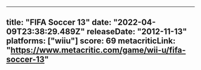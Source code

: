
---
title: "FIFA Soccer 13"
date: "2022-04-09T23:38:29.489Z"
releaseDate: "2012-11-13"
platforms: ["wiiu"]
score: 69
metacriticLink: "https://www.metacritic.com/game/wii-u/fifa-soccer-13"
---
